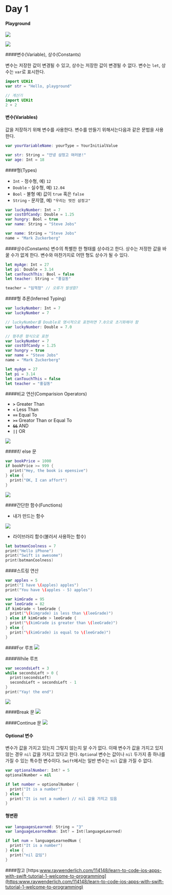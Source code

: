 # Day 1
#### Playground
![](1-Welcome_To_Xcode_New_Playground2.png)

![](NewPlayground2.png)



####변수\(Variable\),  상수\(Constants\)

변수는 저장한 값이 변경될 수 있고, 상수는 저장한 값이 변경될 수 없다.
변수는 `let`, 상수는 `var`로 표시한다.

```swift
import UIKit 
var str = "Hello, playground"                                                                                                             
```
```Swift
// 계산기                                                                                                                 
import UIKit
2 + 2       
```

#### 변수(Variables) 

값을 저장하기 위해 변수를 사용한다. 변수를 만들기 위해서는다음과 같은 문법을 사용한다.

```Swift
var yourVariableName: yourType = YourInitialValue
```

```Swift
var str: String = "안녕 삼정고 여러분!"
var age: Int = 18
```

####형(Types)
* `Int` - 정수형, 예) `12`
* `Double` - 실수형, 예) `12.04`
* `Bool` - 불형 예) 값이 `true` 혹은 `false` 
* `String` - 문자열, 예) `"우리는 멋진 삼정고"`

```Swift
var luckyNumber: Int = 7
var costOfCandy: Double = 1.25
var hungry: Bool = true
var name: String = "Steve Jobs"
```

```Swift
var name: String = "Steve Jobs"
name = "Mark Zuckerberg"
```

####상수(Constants)
변수의 특별한 한 형태를 상수라고 한다. 상수는 저정한 값을 바꿀 수가 없게 한다. 변수와 마찬가지로 어떤 형도 상수가 될 수 있다.

```Swift
let myAge: Int = 27
let pi: Double = 3.14
let canTouchThis: Bool = false
let teacher: String = "홍길동"

teacher = "임꺽정" // 오류가 발생함?
```

####형 추론(Inferred Typing)
```Swift
var luckyNumber: Int = 7
var luckyNumber = 7
```

``` Swift
// luckyNumber를 Double로 명시적으로 표현하면 7.0으로 초기화해야 함
var luckyNumber: Double = 7.0
```

```Swift
// 형추론 형식으로 표현
var luckyNumber = 7
var costOfCandy = 1.25
var hungry = true
var name = "Steve Jobs"
name = "Mark Zuckerberg"

let myAge = 27
let pi = 3.14
let canTouchThis = false
let teacher = "홍길동"
```

####비교 연산(Comparision Operators)
* **`>`**   Greater Than
* **`<`**   Less Than
* **`==`**   Equal To
* **`>=`**   Greator Than or Equal To
* **`&&`**   AND
* **`||`**   OR 

![](comp_op01.png)

####if/ else 문

```Swift
var bookPrice = 1000
if bookPrice >= 999 {
  print("Hey, the book is epensive")
} else {
  print("OK, I can affort")
}
```

![](if-else01.png)

####간단한 함수(Functions)
* 내가 만드는 함수

![](myfunction.png)

* 라이브러리 함수(불러서 사용하는 함수)

```swift
let batmanCoolness = 7
print("Hello iPhone")
print("Swift is awesome")
print(batmanCoolness)
```


####스트링 연산

``` Swift
var apples = 5
print("I have \(apples) apples")
print("You have \(apples - 5) apples")
```

```Swift
var kimGrade = 95
var leeGrade = 82
if kimGrade < leeGrade {
  print("\(kimgrade) is less than \(leeGrade)")
} else if kimGrade > leeGrade {
  print("\(kimGrade is greater than \(leeGrade)")
} else {
  print("\(kimGrade) is equal to \(leeGrade)")
}
```

####For 루프
![](forloop.png)


####While 루프

```Swift
var secondsLeft = 3
while secondsLeft > 0 {
  print(secondsLeft)
  secondsLeft = secondsLeft - 1
}
print("Yay! the end")
```
![](while01.png)

####Break 문
![](break01.png)

####Continue 문
![](continue01.png)

#### Optional 변수
변수가 값을 가지고 있는지 그렇지 않는지 알 수가 없다. 이때 변수가 값을 가지고 있지 않는 경우 `nil` 값을 가지고 있다고 한다. `Optiona`l 변수는 값이나 `nil` 두가지 중 하나를 가질 수 있는 특수한 변수이다. `Swift`에서는 일반 변수는 `nil` 값을 가질 수 없다.

```Swift
var optionalNumber: Int? = 5
optionalNumber = nil
```

```Swift
if let number = optionalNumber {
  print("It is a number")
} else {
  print("It is not a number) // nil 값을 가지고 있음
}
```

#### 형변환

```Swift
var languagesLearned: String = "3"
var languageLearnedNum: Int? = Int(languageLearned)
```

```Swift
if let num = languageLearnedNum {
  print("It is a number")
} else {
  print("nil 값임")
}
```


####참고 
[https:www.raywenderlich.com/114148/learn-to-code-ios-apps-with-swift-tutorial-1-welcome-to-programming](https:www.raywenderlich.com/114148/learn-to-code-ios-apps-with-swift-tutorial-1-welcome-to-programming)

